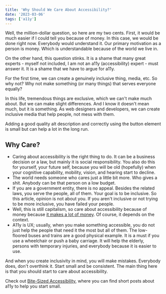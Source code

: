 ```yaml
---
title: 'Why Should We Care About Accessibility?'
date: '2023-03-06'
tags: ['a11y']
---
```


Well, the million-dollar question, so here are my two cents. First, it would be much easier if I could tell you because of money. In this case, we would be done right now. Everybody would understand it. Our primary motivation as a person is money. Which is understandable because of the world we live in.

On the other hand, this question stinks. It is a shame that many great experts - myself not included, I am not an a11y (accessibility) expert - must answer it. It is a shame that we have to argue for a11y.

For the first time, we can create a genuinely inclusive thing, media, etc. So why not? Why not make something (or many things) that serves everyone equally?

In this life, tremendous things are exclusive, which we can't make much about. But we can make slight differences. And I know it doesn't mean much, but it is something. As web designers and developers, we can create inclusive media that help people, not mess with them.

Adding a good quality alt description and correctly using the button element is small but can help a lot in the long run.

## Why Care?

- Caring about accessibility is the right thing to do. It can be a business decision or a law, but mainly it is social responsibility. You also do this for yourself, your future self, because you will be old (hopefully) when your cognitive capability, mobility, vision, and hearing start to decline.
- The world needs someone who cares just a little bit more. Who gives a shit. Anybody can be that person on a low budget.
- If you are a government entity, there is no appeal. Besides the related laws, you serve the people, all of them. Your goal is to be inclusive. So this article, opinion is not about you. If you aren't inclusive or not trying to be more inclusive, you have failed your people.
- Well, this is still capitalism, so care about accessibility because of money because [it makes a lot of money](https://www.siteimprove.com/blog/how-web-accessibility-really-pays-off/). Of course, it depends on the context.
- A11y is UX; usually, when you make something accessible, you do not just help the people that need it the most but all of them. The low-floored buses and trains are a good physical example. It is a must if you use a wheelchair or push a baby carriage. It will help the elderly, persons with temporary injuries, and everybody because it is easier to use.

And when you create inclusivity in mind, you will make mistakes. Everybody does, don't overthink it. Start small and be consistent. The main thing here is that you should start to care about accessibility.

Check out [Bite-Sized Accessibility](https://bite-sized-a11y.com/), where you can find short posts about a11y to help you start small.
